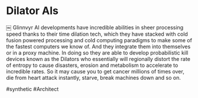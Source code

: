 # Dilator AIs
￼
Glinnvyr AI developments have incredible abilities in sheer processing speed thanks to their time dilation tech, which they have stacked with cold fusion powered processing and cold computing paradigms to make some of the fastest computers we know of.  And they integrate them into themselves or in a proxy machine.  In doing so they are able to develop probabilistic kill devices known as the Dilators who essentially will regionally distort the rate of entropy to cause disasters, erosion and metabolism to accelerate to incredible rates.  So it may cause you to get cancer millions of times over, die from heart attack instantly, starve, break machines down and so on.

#synthetic 
#Architect 

